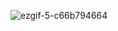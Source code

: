 ![ezgif-5-c66b794664](https://user-images.githubusercontent.com/52450937/169952998-fc307dad-3a89-4446-91d5-6d7c8a3763dd.gif)
